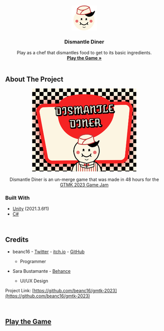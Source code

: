 <!-- PROJECT LOGO -->
<br />
<p align="center">
  <a href="https://github.com/beanc16/gmtk-2023">
    <img src="./Assets/_/Images/Release/itch.io/favicon.png" alt="Character" width="80" height="80">
  </a>

  <h3 align="center">Dismantle Diner</h3>

  <p align="center">
    Play as a chef that dismantles food to get to its basic ingredients.
    <br />
    <a href="https://shockingshots.itch.io/dismantle-diner"><strong>Play the Game »</strong></a>
    <br />
    <br />
  </p>
</p>



<!-- ABOUT THE PROJECT -->
## About The Project
<div align="center">
  <!-- cover image -->
  <a href="https://github.com/beanc16/gmtk-2023">
    <img src="./Assets/_/Images/Release/itch.io/itch-io-thumbnail.png" alt="Cover Image" width="66%">
  </a>
</div>

<p align="center">
  Dismantle Diner is an un-merge game that was made in 48 hours for the 
  <a href="https://itch.io/jam/gmtk-2023">
    GTMK 2023 Game Jam
  </a>
</p>


### Built With

* [Unity](https://unity.com) (2021.3.6f1)
* [C#](https://docs.microsoft.com/en-us/dotnet/csharp)

<br />



<!-- CREDITS -->
## Credits

* beanc16 - [Twitter](https://twitter.com/shocking_shots) - [itch.io](https://shockingshots.itch.io) - [GitHub](https://github.com/beanc16)
  * Programmer

* Sara Bustamante - [Behance](https://www.behance.net/sarambustama)
  * UI/UX Design



Project Link: [https://github.com/beanc16/gmtk-2023](https://github.com/beanc16/gmtk-2023)

<br />



<!-- Play the Game -->
## [Play the Game](https://shockingshots.itch.io/dismantle-diner)
